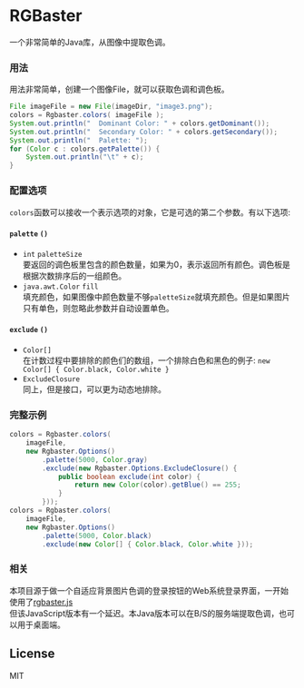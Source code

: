 # RGBaster
一个非常简单的Java库，从图像中提取色调。


### 用法
用法非常简单，创建一个图像File，就可以获取色调和调色板。

```java
File imageFile = new File(imageDir, "image3.png");
colors = Rgbaster.colors( imageFile );
System.out.println("  Dominant Color: " + colors.getDominant());
System.out.println("  Secondary Color: " + colors.getSecondary());
System.out.println("  Palette: ");
for (Color c : colors.getPalette()) {
    System.out.println("\t" + c);
}
```


### 配置选项
`colors`函数可以接收一个表示选项的对象，它是可选的第二个参数。有以下选项:
#### `palette` `()`
* `int` `paletteSize`  
要返回的调色板里包含的颜色数量，如果为0，表示返回所有颜色。调色板是根据次数排序后的一组颜色。
* `java.awt.Color` `fill`  
填充颜色，如果图像中颜色数量不够`paletteSize`就填充颜色。但是如果图片只有单色，则忽略此参数并自动设置单色。

#### `exclude` `()`
* `Color[]`  
在计数过程中要排除的颜色们的数组，一个排除白色和黑色的例子: `new Color[] { Color.black, Color.white }`
* `ExcludeClosure`  
同上，但是接口，可以更为动态地排除。


### 完整示例

```java
colors = Rgbaster.colors(
    imageFile,
    new Rgbaster.Options()
        .palette(5000, Color.gray)
        .exclude(new Rgbaster.Options.ExcludeClosure() {
            public boolean exclude(int color) {
                return new Color(color).getBlue() == 255;
            }
        }));
colors = Rgbaster.colors(
    imageFile,
    new Rgbaster.Options()
        .palette(5000, Color.black)
        .exclude(new Color[] { Color.black, Color.white }));
```


### 相关
本项目源于做一个自适应背景图片色调的登录按钮的Web系统登录界面，一开始使用了[rgbaster.js](https://github.com/briangonzalez/rgbaster.js)  
但该JavaScript版本有一个延迟。本Java版本可以在B/S的服务端提取色调，也可以用于桌面端。


License
-------
MIT
